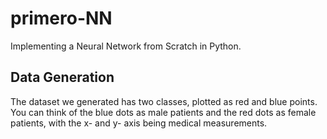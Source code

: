 # primero-NN
Implementing a Neural Network from Scratch in Python.

## Data Generation
The dataset we generated has two classes, plotted as red and blue points. You can think of the blue dots as male patients and the red dots as female patients, with the x- and y- axis being medical measurements.


